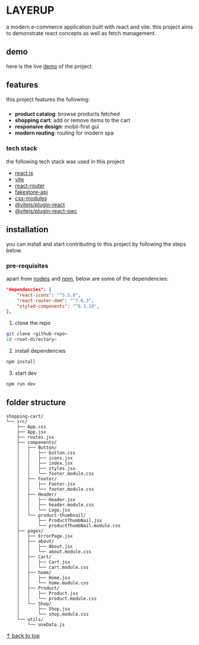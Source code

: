 # LAYERUP

a modern e-commerce application built with react and vite. this project aims to demonstrate react concepts as well as fetch management.

## demo

here is the live [demo](https://furkanssarri-shopping-cart.netlify.app/) of the project.

## features

this project features the following:

###

- **product catalog**: browse products fetched
- **shopping cart**: add or remove items to the cart
- **responsive design**: mobil-first gui
- **modern routing**: routing for modern spa

### tech stack

the following tech stack was used in this project:

- [react.js](https://react.dev/)
- [vite](https://vite.dev/)
- [react-router](https://reactrouter.com/)
- [fakestore-api](https://fakestoreapi.com/)
- [css-modules](https://github.com/css-modules/css-modules)
- [@vitejs/plugin-react](https://github.com/vitejs/vite-plugin-react/blob/main/packages/plugin-react)
- [@vitejs/plugin-react-swc](https://github.com/vitejs/vite-plugin-react/blob/main/packages/plugin-react-swc)

## installation

you can install and start contributing to this project by following the steps below.

### pre-requisites

apart from [nodejs](https://nodejs.org/) and [npm](https://www.npmjs.com/), below are some of the dependencies:

```json
"dependencies": {
    "react-icons": "^5.5.0",
    "react-router-dom": "^7.6.3",
    "styled-components": "^6.1.19",
},
```

1. clone the repo

```bash
git clone <github-repo>
cd <root-directory>
```

2. install dependencies

```bash
npm install
```

3. start dev

```bash
npm run dev
```

## folder structure

```
shopping-cart/
└── src/
    ├── App.css
    ├── App.jsx
    ├── routes.jsx
    ├── components/
    │   ├── Button/
    │   │   ├── button.css
    │   │   ├── icons.jsx
    │   │   ├── index.jsx
    │   │   ├── styles.jsx
    │   │   └── footer.module.css
    │   ├── Footer/
    │   │   ├── Footer.jsx
    │   │   └── footer.module.css
    │   ├── Header/
    │   │   ├── Header.jsx
    │   │   ├── header.module.css
    │   │   └── Logo.jsx
    │   └── product-thumbnail/
    │       ├── ProductThumbNail.jsx
    │       └── productThumbNail.module.css
    ├── pages/
    │   ├── ErrorPage.jsx
    │   ├── about/
    │   │   ├── About.jsx
    │   │   └── about.module.css
    │   ├── Cart/
    │   │   ├── Cart.jsx
    │   │   └── cart.module.css
    │   ├── home/
    │   │   ├── Home.jsx
    │   │   └── home.module.css
    │   ├── Product/
    │   │   ├── Product.jsx
    │   │   └── product.module.css
    │   └── Shop/
    │       ├── Shop.jsx
    │       └── shop.module.css
    └── utils/
        └── useData.js
```

[↑ back to top](#layerup)
